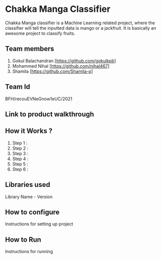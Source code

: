 # Chakka Manga Classifier

Chakka Manga classifier is a Machine Learning related project, where the classifier will tell the inputted data is mango or a jackfruit. It is basically an awesome project to classify fruits.

## Team members

1. Gokul Balachandran [https://github.com/gokulkpb]
2. Mohammed Nihal [https://github.com/nihal467]
3. Shamila [https://github.com/Shamila-p]

## Team Id

BFH/recouEVNeGnow1eUC/2021

## Link to product walkthrough



## How it Works ?

1. Step 1 : 
2. Step 2 :
3. Step 3 :
4. Step 4 :
5. Step 5 :
6. Step 6 :

## Libraries used

Library Name - Version

## How to configure

Instructions for setting up project

## How to Run

Instructions for running
